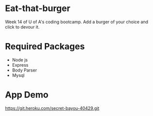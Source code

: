 # Eat-that-burger

Week 14 of  U of A's coding bootcamp. Add a burger of your choice and click to devour it.

# Required Packages
* Node js
* Express
* Body Parser
* Mysql

# App Demo

https://git.heroku.com/secret-bayou-40429.git